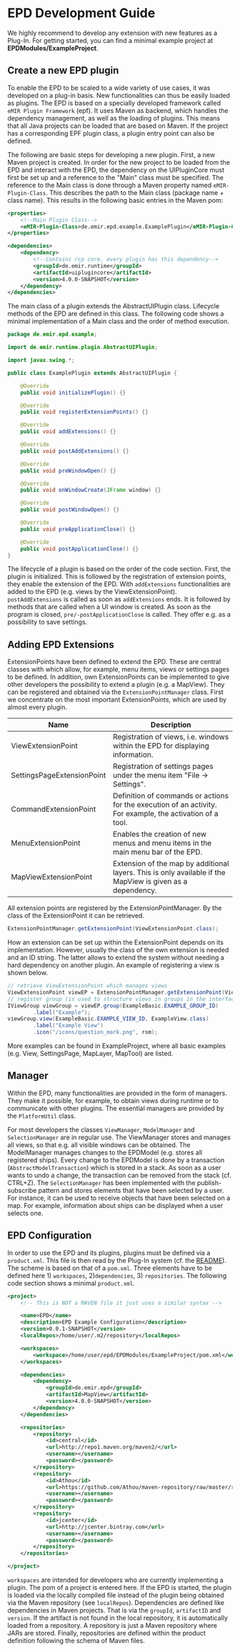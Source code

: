 # EPD Development Guide

We highly recommend to develop any extension with new features as a Plug-In. For
getting started, you can find a minimal example project at **EPDModules/ExampleProject**.

## Create a new EPD plugin

To enable the EPD to be scaled to a wide variety of use cases, it was developed on a plug-in basis.
New functionalities can thus be easily loaded as plugins. The EPD is based on a specially developed
framework called `eMIR Plugin Framework` (epf). It uses Maven as backend, which handles the dependency
management, as well as the loading of plugins. This means that all Java projects can be loaded that are
based on Maven. If the project has a corresponding EPF plugin class, a plugin entry point can also be
defined.

The following are basic steps for developing a new plugin. First, a new Maven project is created. In
order for the new project to be loaded from the EPD and interact with the EPD, the dependency on the
UIPluginCore must first be set up and a reference to the "Main" class must be specified. The reference
to the Main class is done through a Maven property named `eMIR-Plugin-Class`. This describes the path to
the Main class (package name + class name). This results in the following basic entries in the Maven pom:

```xml
<properties>
    <!--Main Plugin Class-->
    <eMIR-Plugin-Class>de.emir.epd.example.ExamplePlugin</eMIR-Plugin-Class>
</properties>

<dependencies>
    <dependency>
        <!--Contains rcp core, every plugin has this dependency-->
        <groupId>de.emir.runtime</groupId>
        <artifactId>uiplugincore</artifactId>
        <version>4.0.0-SNAPSHOT</version>
    </dependency>
</dependencies>
```

The main class of a plugin extends the AbstractUIPlugin class. Lifecycle methods of the EPD are
defined in this class. The following code shows a minimal implementation of a Main class and the
order of method execution.

```java
package de.emir.epd.example;

import de.emir.runtime.plugin.AbstractUIPlugin;

import javax.swing.*;

public class ExamplePlugin extends AbstractUIPlugin {

    @Override
    public void initializePlugin() {}

    @Override
    public void registerExtensionPoints() {}

    @Override
    public void addExtensions() {}

    @Override
    public void postAddExtensions() {}

    @Override
    public void preWindowOpen() {}

    @Override
    public void onWindowCreate(JFrame window) {}

    @Override
    public void postWindowOpen() {}

    @Override
    public void preApplicationClose() {}

    @Override
    public void postApplicationClose() {}
}
```

The lifecycle of a plugin is based on the order of the code section. First, the plugin is initialized.
This is followed by the registration of extension points, they enable the extension of the EPD. With
`addExtensions` functionalities are added to the EPD (e.g. views by the ViewExtensionPoint).
`postAddExtensions` is called as soon as `addExtensions` ends. It is followed by methods that are called
when a UI window is created. As soon as the program is closed, `pre/-postApplicationClose` is called. They
offer e.g. as a possibility to save settings.

## Adding EPD Extensions

ExtensionPoints have been defined to extend the EPD. These are central classes with which allow, for example,
menu items, views or settings pages to be defined. In addition, own ExtensionPoints can be implemented to give
other developers the possibility to extend a plugin (e.g. a MapView). They can be registered and obtained via the
`ExtensionPointManager` class. First we concentrate on the most important ExtensionPoints, which are used by
almost every plugin.

| Name                       | Description                                                                                                |
|----------------------------|------------------------------------------------------------------------------------------------------------|
| ViewExtensionPoint         | Registration of views, i.e. windows within the EPD for displaying information.                             |
| SettingsPageExtensionPoint | Registration of settings pages under the menu item "File -> Settings".                                     |
| CommandExtensionPoint      | Definition of commands or actions for the execution of an activity. For example, the activation of a tool. |
| MenuExtensionPoint         | Enables the creation of new menus and menu items in the main menu bar of the EPD.                          |
| MapViewExtensionPoint      | Extension of the map by additional layers. This is only available if the MapView is given as a dependency. |

All extension points are registered by the ExtensionPointManager. By the class of the ExtensionPoint it can be
retrieved.

```java
ExtensionPointManager.getExtensionPoint(ViewExtensionPoint.class);
```

How an extension can be set up within the ExtensionPoint depends on its implementation. However, usually the class
of the own extension is needed and an ID string. The latter allows to extend the system without needing a hard
dependency on another plugin. An example of registering a view is shown below.

```java
// retrieve ViewExtensionPoint which manages views
ViewExtensionPoint viewEP = ExtensionPointManager.getExtensionPoint(ViewExtensionPoint.class);
// register group (is used to structure views in groups in the interface)
IViewGroup viewGroup = viewEP.group(ExampleBasic.EXAMPLE_GROUP_ID)
        .label("Example");
viewGroup.view(ExampleBasic.EXAMPLE_VIEW_ID, ExampleView.class)
        .label("Example View")
        .icon("/icons/question_mark.png", rsm);
```

More examples can be found in ExampleProject, where all basic examples (e.g. View, SettingsPage, MapLayer, MapTool)
are listed.

## Manager

Within the EPD, many functionalities are provided in the form of managers. They make it possible, for example, to
obtain views during runtime or to communicate with other plugins. The essential managers are provided by the
`PlatformUtil` class.

For most developers the classes `ViewManager`, `ModelManager` and `SelectionManager` are in regular use. The
ViewManager stores and manages all views, so that e.g. all visible windows can be obtained. The ModelManager
manages changes to the EPDModel (e.g. stores all registered ships). Every change to the EPDModel is done by a
transaction (`AbstractModelTransaction`) which is stored in a stack. As soon as a user wants to undo a change,
the transaction can be removed from the stack (cf. CTRL+Z). The `SelectionManager` has been implemented with the
publish-subscribe pattern and stores elements that have been selected by a user. For instance, it can be used
to receive objects that have been selected on a map. For example, information about ships can be displayed
when a user selects one.

## EPD Configuration

In order to use the EPD and its plugins, plugins must be defined via a `product.xml`. This file is then read by the 
Plug-In system (cf. the [README](../../../doc/HowToUsePluginManager.md)). The scheme is based on that of a `pom.xml`. 
Three elements have to be defined here 1) `workspaces`, 2)`dependencies`, 3) `repositories`. The following code section 
shows a minimal `product.xml`.

```xml
<project>
	<!-- This is NOT a MAVEN file it just uses a similar syntax -->

	<name>EPD</name>
	<description>EPD Example Configuration</description>
	<version>0.0.1-SNAPSHOT</version>
	<localRepos>/home/user/.m2/repository</localRepos>

	<workspaces>
	    <workspace>/home/user/epd/EPDModules/ExampleProject/pom.xml</workspace>
	</workspaces>

	<dependencies>
		<dependency>
			<groupId>de.emir.epd</groupId>
			<artifactId>MapView</artifactId>
			<version>4.0.0-SNAPSHOT</version>
		</dependency>
	</dependencies>

	<repositories>
		<repository>
			<id>central</id>
			<url>http://repo1.maven.org/maven2/</url>
			<username></username>
			<password></password>
		</repository>
		<repository>
			<id>Athou</id>
			<url>https://github.com/Athou/maven-repository/raw/master/repo</url>
			<username></username>
			<password></password>
		</repository>
		<repository>
			<id>jcenter</id>
			<url>http://jcenter.bintray.com</url>
			<username></username>
			<password></password>
		</repository>
	</repositories>

</project>
```

`workspaces` are intended for developers who are currently implementing a plugin. The pom of a project is entered here.
If the EPD is started, the plugin is loaded via the locally compiled file instead of the plugin being obtained via the
Maven repository (see `localRepos`). Dependencies are defined like dependencies in Maven projects. That is via the
`groupId`, `artifactID` and `version`. If the artifact is not found in the local repository, it is automatically loaded
from a repository. A repository is just a Maven repository where JARs are stored. Finally, repositories are defined within
the product definition following the schema of Maven files. 
